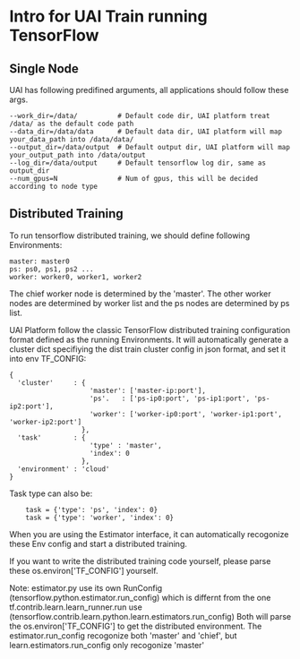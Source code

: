# Intro for UAI Train running TensorFlow

## Single Node
UAI has following predifined arguments, all applications should follow these args.

    --work_dir=/data/          # Default code dir, UAI platform treat /data/ as the default code path
    --data_dir=/data/data      # Default data dir, UAI platform will map your_data_path into /data/data/
    --output_dir=/data/output  # Default output dir, UAI platform will map your_output_path into /data/output
    --log_dir=/data/output     # Default tensorflow log dir, same as output_dir
    --num_gpus=N               # Num of gpus, this will be decided according to node type 

## Distributed Training
To run tensorflow distributed training, we should define following Environments:

    master: master0
    ps: ps0, ps1, ps2 ...
    worker: worker0, worker1, worker2

The chief worker node is determined by the 'master'. The other worker nodes are determined by worker list and the ps nodes are determined by ps list. 

UAI Platform follow the classic TensorFlow distributed training configuration format defined as the running Environments. It will automatically generate a cluster dict specifiying the dist train cluster config in json format, and set it into env TF\_CONFIG:

	{
      'cluster'     : {
                        'master': ['master-ip:port'],
                        'ps'.   : ['ps-ip0:port', 'ps-ip1:port', 'ps-ip2:port'],
                        'worker': ['worker-ip0:port', 'worker-ip1:port', 'worker-ip2:port']
                      },
      'task'        : {
                        'type' : 'master', 
                        'index': 0
                      },
      'environment' : 'cloud'
    }
    
Task type can also be:
   
        task = {'type': 'ps', 'index': 0}
        task = {'type': 'worker', 'index': 0}

When you are using the Estimator interface, it can automatically recogonize these Env config and start a distributed training.

If you want to write the distributed training code yourself, please parse these os.environ['TF\_CONFIG'] yourself.

Note: estimator.py use its own RunConfig (tensorflow.python.estimator.run\_config) which is differnt from the one tf.contrib.learn.learn\_runner.run use (tensorflow.contrib.learn.python.learn.estimators.run\_config)
 Both will parse the os.environ['TF\_CONFIG'] to get the distributed environment. The estimator.run\_config recogonize both 'master' and 'chief', but learn.estimators.run\_config only recogonize 'master'
